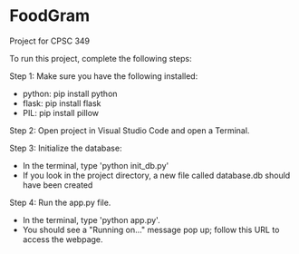 # FoodGram

Project for CPSC 349

To run this project, complete the following steps:

Step 1: Make sure you have the following installed:
- python: pip install python
- flask: pip install flask
- PIL: pip install pillow

Step 2: Open project in Visual Studio Code and open a Terminal.

Step 3: Initialize the database:
- In the terminal, type 'python init_db.py'
- If you look in the project directory, a new file called database.db should have been created

Step 4: Run the app.py file.
- In the terminal, type 'python app.py'.
- You should see a "Running on..." message pop up; follow this URL to access the webpage.
